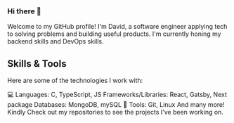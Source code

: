 ### Hi there 👋

Welcome to my GitHub profile! I'm David, a software engineer applying tech to solving problems and building useful products. I'm currently honing my backend skills and DevOps skills.

## Skills & Tools
Here are some of the technologies I work with:

💻 Languages: C, TypeScript, JS
Frameworks/Libraries: React, Gatsby, Next
package Databases: MongoDB, mySQL
🚀 Tools: Git, Linux
And many more! Kindly Check out my repositories to see the projects I've been working on.
